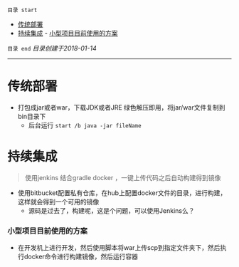 `目录 start`
 
- [传统部署](#传统部署)
- [持续集成](#持续集成)
        - [小型项目目前使用的方案](#小型项目目前使用的方案)

`目录 end` *目录创建于2018-01-14*
****************************************
# 传统部署
- 打包成jar或者war，下载JDK或者JRE 绿色解压即用，将jar/war文件复制到bin目录下
    - 后台运行 `start /b java -jar fileName`


# 持续集成
> 使用jenkins 结合gradle docker ，一键上传代码之后自动构建得到镜像

- 使用bitbucket配置私有仓库，在hub上配置docker文件的目录，进行构建，这样就会得到一个可用的镜像
    - 源码是过去了，构建呢，这是个问题，可以使用Jenkins么？

### 小型项目目前使用的方案
- 在开发机上进行开发，然后使用脚本将war上传scp到指定文件夹下，然后执行docker命令进行构建镜像，然后运行容器
